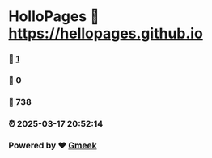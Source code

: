 # HolloPages :link: https://hellopages.github.io 
### :page_facing_up: [1](https://hellopages.github.io/tag.html) 
### :speech_balloon: 0 
### :hibiscus: 738 
### :alarm_clock: 2025-03-17 20:52:14 
### Powered by :heart: [Gmeek](https://github.com/Meekdai/Gmeek)
